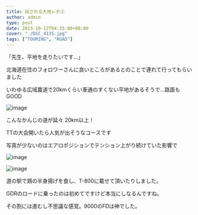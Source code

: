```yaml
---
title: 試される大地レポ③
author: admin
type: post
date: 2013-10-12T04:35:00+00:00
cover: "./DSC_4135.jpg"
tags: ["TOURING", "ROAD"]
---
```


「先生、平地を走りたいです…」

北海道在住のフォロワーさんに良いところがあるとのことで連れて行ってもらいました

いわゆる広域農道で20kmくらい車通のすくない平地があるそうで…路面もGOOD

![image](DSC_4135.jpg)

こんなかんじの道が延々 20km以上！

TTの大会開いたら人気が出そうなコースです

写真が少ないのはエアロポジションでテンション上がり続けていた影響で

![image](DSC_4137.jpg)

![image](DSC_4136.jpg)

道の駅で鶏の半身揚げを食し、T-800に載せて頂いたりしました。

GDRのロードに乗ったのは初めてですけど本当にしなるんですね。

その割には進むし不思議な感覚。9000のFDは神でした。
